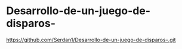 # Desarrollo-de-un-juego-de-disparos-

https://github.com/Serdan1/Desarrollo-de-un-juego-de-disparos-.git
